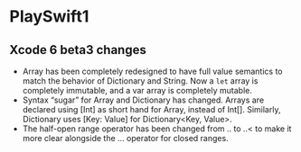 # PlaySwift1

## Xcode 6 beta3 changes
- Array has been completely redesigned to have full value semantics to match the behavior of Dictionary and String. Now a `let` array is completely immutable, and a var array is completely mutable.
- Syntax “sugar” for Array and Dictionary has changed. Arrays are declared using [Int] as short hand for Array<Int>, instead of Int[]. Similarly, Dictionary uses [Key: Value] for Dictionary<Key, Value>.
- The half-open range operator has been changed from .. to ..< to make it more clear alongside the ... operator for closed ranges.
